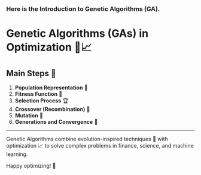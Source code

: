 ### Here is the Introduction to Genetic Algorithms (GA).


# Genetic Algorithms (GAs) in Optimization 🧬📈

## Main Steps 🚀

1. **Population Representation** 👥  
2. **Fitness Function** 🎯  
3. **Selection Process** 🏆  
4. **Crossover (Recombination)** 🔗  
5. **Mutation** 🔄  
6. **Generations and Convergence** 🔁  

---

Genetic Algorithms combine evolution-inspired techniques 🌱 with optimization 📈 to solve complex problems in finance, science, and machine learning.

Happy optimizing! 🚀

